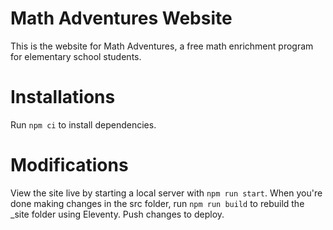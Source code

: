 # Math Adventures Website

This is the website for Math Adventures, a free math enrichment program for elementary school students.

# Installations

Run `npm ci` to install dependencies.

# Modifications

View the site live by starting a local server with `npm run start`. When you're done making changes in the src folder, run `npm run build` to rebuild the _site folder using Eleventy. Push changes to deploy.